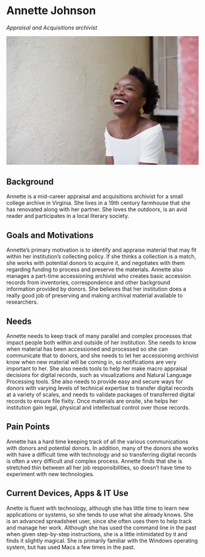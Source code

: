 # Annette Johnson

_Appraisal and Acquisitions archivist_

![persona image](img/annette-johnson.jpg)

## Background

Annette is a mid-career appraisal and acquisitions archivist for a small college archive in Virginia. She lives in a 19th century farmhouse that she has renovated along with her partner. She loves the outdoors, is an avid reader and participates in a local literary society.

## Goals and Motivations

Annette’s primary motivation is to identify and appraise material that may fit within her institution’s collecting policy. If she thinks a collection is a match, she works with potential donors to acquire it, and negotiates with them regarding funding to process and preserve the materials. Annette also manages a part-time accessioning archivist who creates basic accession records from inventories, correspondence and other background information provided by donors. She believes that her institution does a really good job of preserving and making archival material available to researchers.

## Needs

Annette needs to keep track of many parallel and complex processes that impact people both within and outside of her institution. She needs to know when material has been accessioned and processed so she can communicate that to donors, and she needs to let her accessioning archivist know when new material will be coming in, so notifications are very important to her. She also needs tools to help her make macro appraisal decisions for digital records, such as visualizations and Natural Language Processing tools. She also needs to provide easy and secure ways for donors with varying levels of technical expertise to transfer digital records at a variety of scales, and needs to validate packages of transferred digital records to ensure file fixity. Once materials are onsite, she helps her institution gain legal, physical and intellectual control over those records.

## Pain Points

Annette has a hard time keeping track of all the various communications with donors and potential donors. In addition, many of the donors she works with have a difficult time with technology and so transferring digital records is often a very difficult and complex process. Annette finds that she is stretched thin between all her job responsibilities, so doesn’t have time to experiment with new technologies.

## Current Devices, Apps & IT Use

Anette is fluent with technology, although she has little time to learn new applications or systems, so she tends to use what she already knows. She is an advanced spreadsheet user, since she often uses them to help track and manage her work. Although she has used the command line in the past when given step-by-step instructions, she is a little intimidated by it and finds it slightly magical. She is primarily familiar with the Windows operating system, but has used Macs a few times in the past.
